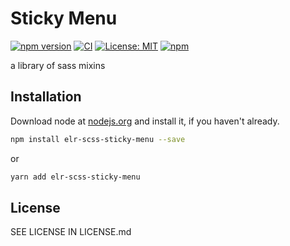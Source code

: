 # Sticky Menu

[![npm version](http://img.shields.io/npm/v/elr-scss-sticky-menu.svg)](https://www.npmjs.org/package/elr-scss-sticky-menu)
[![CI](https://github.com/Beth3346/elr-scss-sticky-menu/actions/workflows/node.js.yml/badge.svg)](https://github.com/Beth3346/elr-scss-sticky-menu/actions/workflows/node.js.yml)
[![License: MIT](https://img.shields.io/badge/License-MIT-yellow.svg)](https://opensource.org/licenses/MIT)
[![npm](https://img.shields.io/npm/dm/elr-scss-sticky-menu.svg?style=flat)](https://npmjs.com/package/elr-scss-sticky-menu)

a library of sass mixins

## Installation

Download node at [nodejs.org](http://nodejs.org) and install it, if you haven't already.

```sh
npm install elr-scss-sticky-menu --save
```

or

```sh
yarn add elr-scss-sticky-menu
```

## License

SEE LICENSE IN LICENSE.md
